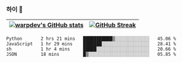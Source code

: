 
### 하이 👋
[![warpdev's GitHub stats](https://github-readme-stats.vercel.app/api?username=warpdev&show_icons=true&theme=vue-dark)](#) |[![GitHub Streak](https://github-readme-streak-stats.herokuapp.com/?user=warpdev&theme=dark)](#)
--- | --- |
<!--START_SECTION:waka-->
```text
Python       2 hrs 21 mins   ███████████▒░░░░░░░░░░░░░   45.06 % 
JavaScript   1 hr 29 mins    ███████░░░░░░░░░░░░░░░░░░   28.41 % 
sh           1 hr 4 mins     █████░░░░░░░░░░░░░░░░░░░░   20.66 % 
JSON         18 mins         █▒░░░░░░░░░░░░░░░░░░░░░░░   05.85 % 
```
<!--END_SECTION:waka-->

<!--
**warpdev/warpdev** is a ✨ _special_ ✨ repository because its `README.md` (this file) appears on your GitHub profile.

Here are some ideas to get you started:

- 🔭 I’m currently working on ...
- 🌱 I’m currently learning ...
- 👯 I’m looking to collaborate on ...
- 🤔 I’m looking for help with ...
- 💬 Ask me about ...
- 📫 How to reach me: ...
- 😄 Pronouns: ...
- ⚡ Fun fact: ...
-->
